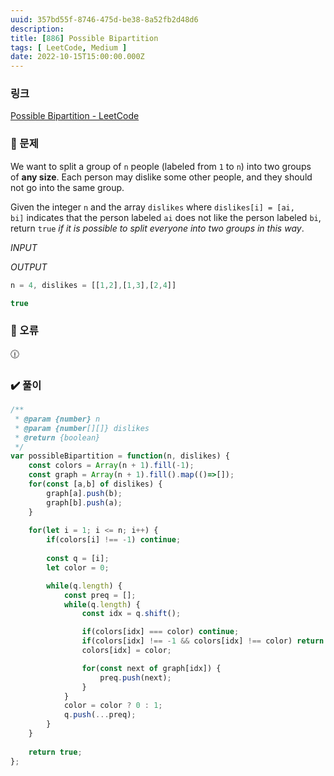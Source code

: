 ```yaml
---
uuid: 357bd55f-8746-475d-be38-8a52fb2d48d6
description: 
title: [886] Possible Bipartition
tags: [ LeetCode, Medium ]
date: 2022-10-15T15:00:00.000Z
---
```








### 링크

[Possible Bipartition - LeetCode](https://leetcode.com/problems/possible-bipartition/)

### 📝 문제

We want to split a group of `n` people (labeled from `1` to `n`) into two groups of **any size**. Each person may dislike some other people, and they should not go into the same group.

Given the integer `n` and the array `dislikes` where `dislikes[i] = [ai, bi]` indicates that the person labeled `ai` does not like the person labeled `bi`, return `true` *if it is possible to split everyone into two groups in this way*.

*INPUT*

*OUTPUT*

```jsx
n = 4, dislikes = [[1,2],[1,3],[2,4]]
```

```jsx
true
```

### 🚨 오류

<aside>
🕧

</aside>

### ✔️ 풀이

```jsx
/**
 * @param {number} n
 * @param {number[][]} dislikes
 * @return {boolean}
 */
var possibleBipartition = function(n, dislikes) {
    const colors = Array(n + 1).fill(-1);
    const graph = Array(n + 1).fill().map(()=>[]);
    for(const [a,b] of dislikes) {
        graph[a].push(b);
        graph[b].push(a);
    }
    
    for(let i = 1; i <= n; i++) {  
        if(colors[i] !== -1) continue;
        
        const q = [i];
        let color = 0;

        while(q.length) {
            const preq = [];
            while(q.length) {
                const idx = q.shift();

                if(colors[idx] === color) continue;
                if(colors[idx] !== -1 && colors[idx] !== color) return false;
                colors[idx] = color;

                for(const next of graph[idx]) {
                    preq.push(next);
                }
            }
            color = color ? 0 : 1;
            q.push(...preq);
        }
    }
    
    return true;
};
```
